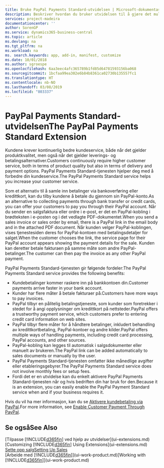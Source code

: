 ```yaml
---
title: Bruke PayPal Payments Standard-utvidelsen | Microsoft-dokumentasjon
description: Beskriver hvordan du bruker utvidelsen til å gjøre det mulig for kunder å betale med PayPal.
services: project-madeira
documentationcenter: ''
author: SorenGP
ms.service: dynamics365-business-central
ms.topic: article
ms.devlang: na
ms.tgt_pltfrm: na
ms.workload: na
ms. search.keywords: app, add-in, manifest, customize
ms.date: 10/01/2018
ms.author: sgroespe
ms.openlocfilehash: 6aa3eec4afc365789b1fd85d64781593156ba068
ms.sourcegitcommit: 1bcfaa99ea302e6b84b8361ca02730b135557fc1
ms.translationtype: HT
ms.contentlocale: nb-NO
ms.lasthandoff: 03/08/2019
ms.locfileid: "803337"
---
```

# <a name="the-paypal-payments-standard-extension"></a><span data-ttu-id="3c578-103">PayPal Payments Standard-utvidelsen</span><span class="sxs-lookup"><span data-stu-id="3c578-103">The PayPal Payments Standard Extension</span></span>
<span data-ttu-id="3c578-104">Kundene krever kontinuerlig bedre kundeservice, både når det gjelder produktkvalitet, men også når det gjelder leverings- og betalingsalternativer.</span><span class="sxs-lookup"><span data-stu-id="3c578-104">Customers continuously require higher customer service, both in terms of product quality but also in terms of delivery and payment options.</span></span> <span data-ttu-id="3c578-105">PayPal Payments Standard-tjenesten hjelper deg med å forbedre din kundeservice.</span><span class="sxs-lookup"><span data-stu-id="3c578-105">The PayPal Payments Standard service helps you increase your customer service.</span></span>

<span data-ttu-id="3c578-106">Som et alternativ til å samle inn betalinger via bankoverføring eller kredittkort, kan du tilby kundene å betale du gjennom sin PayPal-konto.</span><span class="sxs-lookup"><span data-stu-id="3c578-106">As an alternative to collecting payments through bank transfer or credit cards, you can offer your customers to pay you through their PayPal account.</span></span> <span data-ttu-id="3c578-107">Når du sender en salgsfaktura eller ordre i e-post, er det en PayPal-kobling i brødteksten i e-posten og i det vedlagte PDF-dokumentet.</span><span class="sxs-lookup"><span data-stu-id="3c578-107">When you send a sales invoice or sales order by email, there is a PayPal link in the email body and in the attached PDF document.</span></span> <span data-ttu-id="3c578-108">Når kunden velger PayPal-koblingen, vises tjenestesiden deres for PayPal-kontoen med betalingsdetaljer for salget.</span><span class="sxs-lookup"><span data-stu-id="3c578-108">When the customer chooses the link, the service page for their PayPal account appears showing the payment details for the sale.</span></span> <span data-ttu-id="3c578-109">Kunden kan deretter betale fakturaen på samme måte som andre PayPal-betalinger.</span><span class="sxs-lookup"><span data-stu-id="3c578-109">The customer can then pay the invoice as any other PayPal payment.</span></span>

<span data-ttu-id="3c578-110">PayPal Payments Standard-tjenesten gir følgende fordeler:</span><span class="sxs-lookup"><span data-stu-id="3c578-110">The PayPal Payments Standard service provides the following benefits:</span></span>

* <span data-ttu-id="3c578-111">Kundebetalinger kommer raskere inn på bankkontoen din.</span><span class="sxs-lookup"><span data-stu-id="3c578-111">Customer payments arrive faster in your bank account.</span></span>
* <span data-ttu-id="3c578-112">Kunder har flere måter å betale fakturaer på.</span><span class="sxs-lookup"><span data-stu-id="3c578-112">Customers have more ways to pay invoices.</span></span>
* <span data-ttu-id="3c578-113">PayPal tilbyr en pålitelig betalingstjeneste, som kunder som foretrekker i stedet for å angi opplysninger om kredittkort på nettsteder.</span><span class="sxs-lookup"><span data-stu-id="3c578-113">PayPal offers a trustworthy payment service, which customers prefer to entering credit card information on web sites.</span></span>
* <span data-ttu-id="3c578-114">PayPal tilbyr flere måter for å håndtere betalinger, inkludert behandling av kredittkortbetaling, PayPal-kontoer og andre kilder.</span><span class="sxs-lookup"><span data-stu-id="3c578-114">PayPal offers multiple ways of handling payments, including credit card processing, PayPal accounts, and other sources.</span></span>
* <span data-ttu-id="3c578-115">PayPal-kobling kan legges til automatisk i salgsdokumenter eller manuelt av brukeren.</span><span class="sxs-lookup"><span data-stu-id="3c578-115">The PayPal link can be added automatically to sales documents or manually by the user.</span></span>
* <span data-ttu-id="3c578-116">PayPal Payments Standard-tjenesten omfatter ikke månedlige avgifter eller etableringsgebyrer.</span><span class="sxs-lookup"><span data-stu-id="3c578-116">The PayPal Payments Standard service does not involve monthly fees or setup fees.</span></span>
* <span data-ttu-id="3c578-117">Fordi det er en utvidelse kan du enkelt aktivere PayPal Payments Standard-tjenesten når og hvis bedriften din har bruk for den.</span><span class="sxs-lookup"><span data-stu-id="3c578-117">Because it is an extension, you can easily enable the PayPal Payment Standard service when and if your business requires it.</span></span>  

<span data-ttu-id="3c578-118">Hvis du vil ha mer informasjon, kan du se [Aktivere kundebetaling via PayPal](sales-how-enable-payment-service-extensions.md).</span><span class="sxs-lookup"><span data-stu-id="3c578-118">For more information, see [Enable Customer Payment Through PayPal](sales-how-enable-payment-service-extensions.md).</span></span>

## <a name="see-also"></a><span data-ttu-id="3c578-119">Se også</span><span class="sxs-lookup"><span data-stu-id="3c578-119">See Also</span></span>
<span data-ttu-id="3c578-120">[Tilpasse [!INCLUDE[d365fin](includes/d365fin_md.md)] ved hjelp av utvidelser](ui-extensions.md)</span><span class="sxs-lookup"><span data-stu-id="3c578-120">[Customizing [!INCLUDE[d365fin](includes/d365fin_md.md)] Using Extensions](ui-extensions.md)</span></span>  
[<span data-ttu-id="3c578-121">Sette opp salg</span><span class="sxs-lookup"><span data-stu-id="3c578-121">Setting Up Sales</span></span>](sales-setup-sales.md)  
<span data-ttu-id="3c578-122">[Arbeide med [!INCLUDE[d365fin](includes/d365fin_md.md)]](ui-work-product.md)</span><span class="sxs-lookup"><span data-stu-id="3c578-122">[Working with [!INCLUDE[d365fin](includes/d365fin_md.md)]](ui-work-product.md)</span></span>
